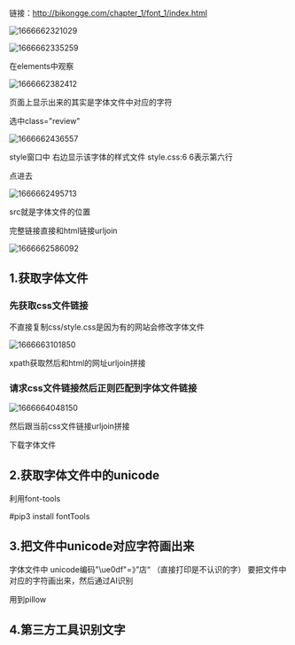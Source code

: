 链接：http://bikongge.com/chapter_1/font_1/index.html

![1666662321029](C:\Users\konata\AppData\Roaming\Typora\typora-user-images\1666662321029.png)

![1666662335259](C:\Users\konata\AppData\Roaming\Typora\typora-user-images\1666662335259.png)

在elements中观察

![1666662382412](C:\Users\konata\AppData\Roaming\Typora\typora-user-images\1666662382412.png)

页面上显示出来的其实是字体文件中对应的字符

选中class="review"

![1666662436557](D:\爬虫\JS逆向\中大网校RSA\1666662436557.png)

style窗口中 右边显示该字体的样式文件 style.css:6  6表示第六行

点进去

![1666662495713](C:\Users\konata\AppData\Roaming\Typora\typora-user-images\1666662495713.png)

src就是字体文件的位置

完整链接直接和html链接urljoin

![1666662586092](C:\Users\konata\AppData\Roaming\Typora\typora-user-images\1666662586092.png)



## 1.获取字体文件

### 先获取css文件链接

不直接复制css/style.css是因为有的网站会修改字体文件

![1666663101850](C:\Users\konata\AppData\Roaming\Typora\typora-user-images\1666663101850.png)

xpath获取然后和html的网址urljoin拼接

### 请求css文件链接然后正则匹配到字体文件链接

![1666664048150](C:\Users\konata\AppData\Roaming\Typora\typora-user-images\1666664048150.png)

然后跟当前css文件链接urljoin拼接

下载字体文件

## 2.获取字体文件中的unicode

利用font-tools

#pip3 install fontTools









## 3.把文件中unicode对应字符画出来

字体文件中  unicode编码"\ue0df"=》”店“ （直接打印是不认识的字）
要把文件中对应的字符画出来，然后通过AI识别

用到pillow

## 4.第三方工具识别文字

